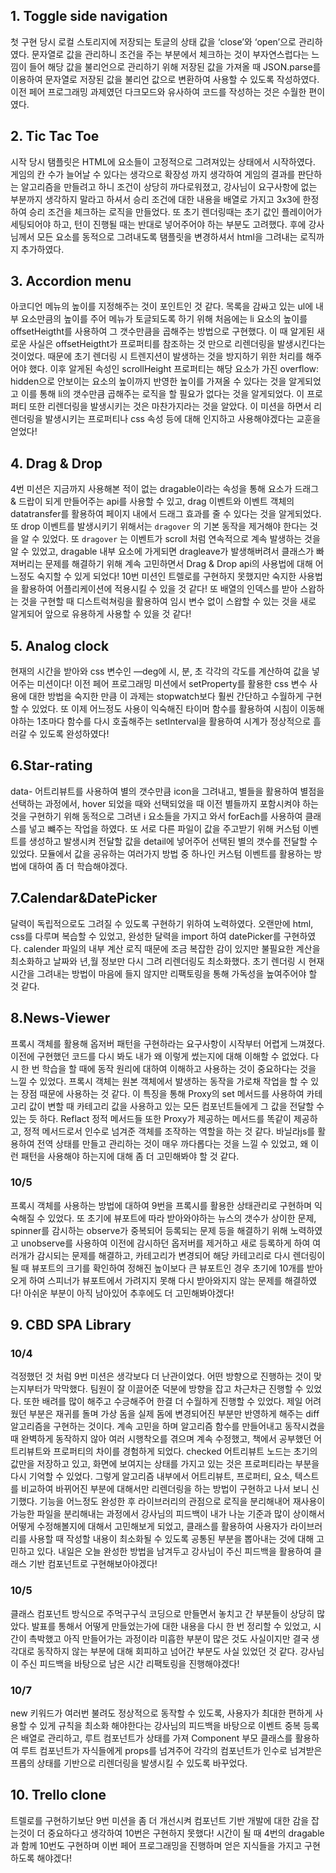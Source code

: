 ## 1. Toggle side navigation

첫 구현 당시 로컬 스토리지에 저장되는 토글의 상태 값을 ‘close’와 ‘open’으로 관리하였다. 문자열로 값을 관리하니 조건을 주는 부분에서 체크하는 것이 부자연스럽다는 느낌이 들어 해당 값을 불리언으로 관리하기 위해 저장된 값을 가져올 때 JSON.parse를 이용하여 문자열로 저장된 값을 불리언 값으로 변환하여 사용할 수 있도록 작성하였다. 이전 페어 프로그래밍 과제였던 다크모드와 유사하여 코드를 작성하는 것은 수월한 편이였다.

## 2. Tic Tac Toe

시작 당시 탬플릿은 HTML에 요소들이 고정적으로 그려져있는 상태에서 시작하였다. 게임의 칸 수가 늘어날 수 있다는 생각으로 확장성 까지 생각하여 게임의 결과를 판단하는 알고리즘을 만들려고 하니 조건이 상당히 까다로워졌고, 강사님이 요구사항에 없는 부분까지 생각하지 말라고 하셔서 승리 조건에 대한 내용을 배열로 가지고 3x3에 한정하여 승리 조건을 체크하는 로직을 만들었다. 또 초기 렌더링때는 초기 값인 플레이어가 세팅되어야 하고, 턴이 진행될 때는 반대로 넣어주어야 하는 부분도 고려했다. 후에 강사님께서 모든 요소를 동적으로 그려내도록 탬플릿을 변경하셔서 html을 그려내는 로직까지 추가하였다.

## 3. Accordion menu

아코디언 메뉴의 높이를 지정해주는 것이 포인트인 것 같다. 목록을 감싸고 있는 ul에 내부 요소만큼의 높이를 주어 메뉴가 토글되도록 하기 위해 처음에는 li 요소의 높이를 offsetHeigtht를 사용하여 그 갯수만큼을 곱해주는 방법으로 구현했다. 이 때 알게된 새로운 사실은 offsetHeigtht가 프로퍼티를 참조하는 것 만으로 리렌더링을 발생시킨다는 것이었다. 때문에 초기 렌더링 시 트렌지션이 발생하는 것을 방지하기 위한 처리를 해주어야 했다. 이후 알게된 속성인 scrollHeight 프로퍼티는 해당 요소가 가진 overflow: hidden으로 안보이는 요소의 높이까지 반영한 높이를 가져올 수 있다는 것을 알게되었고 이를 통해 li의 갯수만큼 곱해주는 로직을 할 필요가 없다는 것을 알게되었다. 이 프로퍼티 또한 리렌더링을 발생시키는 것은 마찬가지라는 것을 알았다. 이 미션을 하면서 리렌더링을 발생시키는 프로퍼티나 css 속성 등에 대해 인지하고 사용해야겠다는 교훈을 얻었다!

## 4. Drag & Drop

4번 미션은 지금까지 사용해본 적이 없는 dragable이라는 속성을 통해 요소가 드래그 & 드랍이 되게 만들어주는 api를 사용할 수 있고, drag 이벤트와 이벤트 객체의 datatransfer를 활용하여 페이지 내에서 드래그 효과를 줄 수 있다는 것을 알게되었다. 또 drop 이벤트를 발생시키기 위해서는 `dragover` 의 기본 동작을 제거해야 한다는 것을 알 수 있었다. 또 `dragover` 는 이벤트가 scroll 처럼 연속적으로 계속 발생하는 것을 알 수 있었고, dragable 내부 요소에 가게되면 dragleave가 발생해버려서 클래스가 빠져버리는 문제를 해결하기 위해 계속 고민하면서 Drag & Drop api의 사용법에 대해 어느정도 숙지할 수 있게 되었다! 10번 미션인 트렐로를 구현하지 못했지만 숙지한 사용법을 활용하여 어플리케이션에 적용시킬 수 있을 것 같다! 또 배열의 인덱스를 받아 스왑하는 것을 구현할 때 디스트럭쳐링을 활용하여 임시 변수 없이 스왑할 수 있는 것을 새로 알게되어 앞으로 유용하게 사용할 수 있을 것 같다!

## 5. Analog clock

현재의 시간을 받아와 css 변수인 —deg에 시, 분, 초 각각의 각도를 계산하여 값을 넣어주는 미션이다! 이전 페어 프로그래밍 미션에서 setProperty를 활용한 css 변수 사용에 대한 방법을 숙지한 만큼 이 과제는 stopwatch보다 훨씬 간단하고 수월하게 구현할 수 있었다. 또 이제 어느정도 사용이 익숙해진 타이머 함수를 활용하여 시침이 이동해야하는 1초마다 함수를 다시 호출해주는 setInterval을 활용하여 시계가 정상적으로 흘러갈 수 있도록 완성하였다!

## 6.Star-rating

data- 어트리뷰트를 사용하여 별의 갯수만큼 icon을 그려내고, 별들을 활용하여 별점을 선택하는 과정에서, hover 되었을 때와 선택되었을 때 이전 별들까지 포함시켜야 하는 것을 구현하기 위해 동적으로 그려낸 i 요소들을 가지고 와서 forEach를 사용하여 클래스를 넣고 뺴주는 작업을 하였다. 또 서로 다른 파일이 값을 주고받기 위해 커스텀 이벤트를 생성하고 발생시켜 전달할 값을 detail에 넣어주어 선택된 별의 갯수를 전달할 수 있었다. 모듈에서 값을 공유하는 여러가지 방법 중 하나인 커스텀 이벤트를 활용하는 방법에 대하여 좀 더 학습해야겠다.

## 7.Calendar&DatePicker

달력이 독립적으로도 그려질 수 있도록 구현하기 위하여 노력하였다. 오랜만에 html, css를 다루며 복습할 수 있었고, 완성한 달력을 import 하여 datePicker를 구현하였다. calender 파일의 내부 계산 로직 때문에 조금 복잡한 감이 있지만 불필요한 계산을 최소화하고 날짜와 년,월 정보만 다시 그려 리렌더링도 최소화했다. 초기 렌더링 시 현재 시간을 그려내는 방법이 마음에 들지 않지만 리팩토링을 통해 가독성을 높여주어야 할 것 같다.

## 8.News-Viewer

프록시 객체를 활용해 옵저버 패턴을 구현하라는 요구사항이 시작부터 어렵게 느껴졌다. 이전에 구현했던 코드를 다시 봐도 내가 왜 이렇게 썼는지에 대해 이해할 수 없었다. 다시 한 번 학습을 할 때에 동작 원리에 대하여 이해하고 사용하는 것이 중요하다는 것을 느낄 수 있었다. 프록시 객체는 원본 객체에서 발생하는 동작을 가로채 작업을 할 수 있는 장점 때문에 사용하는 것 같다. 이 특징을 통해 Proxy의 set 메서드를 사용하여 카테고리 값이 변할 때 카테고리 값을 사용하고 있는 모든 컴포넌트들에게 그 값을 전달할 수 있는 듯 하다. Reflact 정적 메서드들 또한 Proxy가 제공하는 메서드를 똑같이 제공하고, 정적 메서드로서 인수로 넘겨준 객체를 조작하는 역할을 하는 것 같다. 바닐라js를 활용하여 전역 상태를 만들고 관리하는 것이 매우 까다롭다는 것을 느낄 수 있었고, 왜 이런 패턴을 사용해야 하는지에 대해 좀 더 고민해봐야 할 것 같다.

### 10/5

프록시 객체를 사용하는 방법에 대하여 9번을 프록시를 활용한 상태관리로 구현하며 익숙해질 수 있었다. 또 초기에 뷰포트에 따라 받아와야하는 뉴스의 갯수가 상이한 문제, spinner를 감시하는 observe가 중복되어 등록되는 문제 등을 해결하기 위해 노력하였고 unobserve를 사용하여 이전에 감시하던 옵저버를 제거하고 새로 등록하게 하여 여러개가 감시되는 문제를 해결하고, 카테고리가 변경되어 해당 카테고리로 다시 렌더링이 될 때 뷰포트의 크기를 확인하여 정해진 높이보다 큰 뷰포트인 경우 초기에 10개를 받아오게 하여 스피너가 뷰포트에서 가려지지 못해 다시 받아와지지 않는 문제를 해결하였다! 아쉬운 부분이 아직 남아있어 추후에도 더 고민해봐야겠다!

## 9. CBD SPA Library

### 10/4

걱정했던 것 처럼 9번 미션은 생각보다 더 난관이었다. 어떤 방향으로 진행하는 것이 맞는지부터가 막막했다. 팀원이 잘 이끌어준 덕분에 방향을 잡고 차근차근 진행할 수 있었다. 또한 배려를 많이 해주고 수긍해주어 한결 더 수월하게 진행할 수 있었다. 제일 어려웠던 부분은 재귀를 돌며 가상 돔을 실제 돔에 변경되어진 부분만 반영하게 해주는 diff 알고리즘을 구현하는 것이다. 계속 고민을 하며 알고리즘 함수를 만들어내고 동작시켰을 때 완벽하게 동작하지 않아 여러 시행착오를 겪으며 계속 수정했고, 책에서 공부했던 어트리뷰트와 프로퍼티의 차이를 경험하게 되었다. checked 어트리뷰트 노드는 초기의 값만을 저장하고 있고, 화면에 보여지는 상태를 가지고 있는 것은 프로퍼티라는 부분을 다시 기억할 수 있었다. 그렇게 알고리즘 내부에서 어트리뷰트, 프로퍼티, 요소, 텍스트를 비교하여 바뀌어진 부분에 대해서만 리렌더링을 하는 방법이 구현하고 나서 보니 신기했다. 기능을 어느정도 완성한 후 라이브러리의 관점으로 로직을 분리해내어 재사용이 가능한 파일을 분리해내는 과정에서 강사님의 피드백이 내가 나눈 기준과 많이 상이해서 어떻게 수정해볼지에 대해서 고민해보게 되었고, 클래스를 활용하여 사용자가 라이브러리를 사용할 때 작성할 내용이 최소화될 수 있도록 공통된 부분을 뽑아내는 것에 대해 고민하고 있다. 내일은 오늘 완성한 방법을 남겨두고 강사님이 주신 피드백을 활용하여 클래스 기반 컴포넌트로 구현해보아야겠다!

### 10/5

클래스 컴포넌트 방식으로 주먹구구식 코딩으로 만들면서 놓치고 간 부분들이 상당히 많았다. 발표를 통해서 어떻게 만들었는가에 대한 내용을 다시 한 번 정리할 수 있었고, 시간이 촉박했고 아직 만들어가는 과정이라 미흡한 부분이 많은 것도 사실이지만 결국 생각대로 동작하지 않는 부분에 대해 회피하고 넘어간 부분도 사실 있었던 것 같다. 강사님이 주신 피드백을 바탕으로 남은 시간 리팩토링을 진행해야겠다!

### 10/7

new 키워드가 여러번 불려도 정상적으로 동작할 수 있도록, 사용자가 최대한 편하게 사용할 수 있게 규칙을 최소화 해야한다는 강사님의 피드백을 바탕으로 이벤트 중복 등록은 배열로 관리하고, 루트 컴포넌트가 상태를 가져 Component 부모 클래스를 활용하여 루트 컴포넌트가 자식들에게 props를 넘겨주어 각각의 컴포넌트가 인수로 넘겨받은 프롭의 상태를 기반으로 리렌더링을 발생시킬 수 있도록 바꾸었다.

## 10. Trello clone

트렐로를 구현하기보단 9번 미션을 좀 더 개선시켜 컴포넌트 기반 개발에 대한 감을 잡는것이 더 중요하다고 생각하여 10번은 구현하지 못했다! 시간이 될 때 4번의 dragable과 함께 10번도 구현하며 이번 페어 프로그래밍을 진행하며 얻은 지식들을 가지고 구현하도록 해야겠다!
